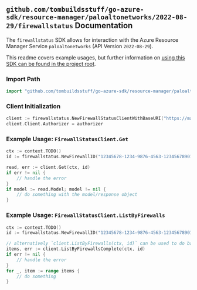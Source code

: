 
## `github.com/tombuildsstuff/go-azure-sdk/resource-manager/paloaltonetworks/2022-08-29/firewallstatus` Documentation

The `firewallstatus` SDK allows for interaction with the Azure Resource Manager Service `paloaltonetworks` (API Version `2022-08-29`).

This readme covers example usages, but further information on [using this SDK can be found in the project root](https://github.com/tombuildsstuff/go-azure-sdk/tree/main/docs).

### Import Path

```go
import "github.com/tombuildsstuff/go-azure-sdk/resource-manager/paloaltonetworks/2022-08-29/firewallstatus"
```


### Client Initialization

```go
client := firewallstatus.NewFirewallStatusClientWithBaseURI("https://management.azure.com")
client.Client.Authorizer = authorizer
```


### Example Usage: `FirewallStatusClient.Get`

```go
ctx := context.TODO()
id := firewallstatus.NewFirewallID("12345678-1234-9876-4563-123456789012", "example-resource-group", "firewallValue")

read, err := client.Get(ctx, id)
if err != nil {
	// handle the error
}
if model := read.Model; model != nil {
	// do something with the model/response object
}
```


### Example Usage: `FirewallStatusClient.ListByFirewalls`

```go
ctx := context.TODO()
id := firewallstatus.NewFirewallID("12345678-1234-9876-4563-123456789012", "example-resource-group", "firewallValue")

// alternatively `client.ListByFirewalls(ctx, id)` can be used to do batched pagination
items, err := client.ListByFirewallsComplete(ctx, id)
if err != nil {
	// handle the error
}
for _, item := range items {
	// do something
}
```
